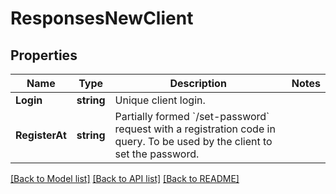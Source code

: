 # ResponsesNewClient

## Properties

Name | Type | Description | Notes
------------ | ------------- | ------------- | -------------
**Login** | **string** | Unique client login. | 
**RegisterAt** | **string** | Partially formed &#x60;/set-password&#x60; request with a registration code in query. To be used by the client to set the password. | 

[[Back to Model list]](../README.md#documentation-for-models) [[Back to API list]](../README.md#documentation-for-api-endpoints) [[Back to README]](../README.md)


